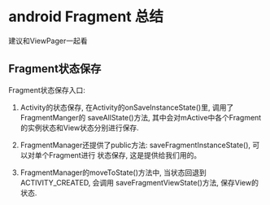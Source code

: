 # android Fragment 总结
建议和ViewPager一起看

## Fragment状态保存 

Fragment状态保存入口:
1. Activity的状态保存, 在Activity的onSaveInstanceState()里, 调用了FragmentManger的 saveAllState()方法,
 其中会对mActive中各个Fragment的实例状态和View状态分别进行保存.
 
2. FragmentManager还提供了public方法: saveFragmentInstanceState(), 可以对单个Fragment进行 状态保存, 这是提供给我们用的。
3. FragmentManager的moveToState()方法中, 当状态回退到ACTIVITY_CREATED, 会调用 saveFragmentViewState()方法, 保存View的状态.
